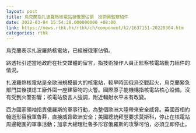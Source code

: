 ```yaml
---
layout: post
title: 烏克蘭指扎波羅熱核電站被俄軍佔領　技術員監察組件
date: 2022-03-04 15:54:28.000000000 +08:00
link: https://news.rthk.hk/rthk/ch/component/k2/1637151-20220304.htm
categories: rthk
---
```


烏克蘭表示扎波羅熱核電站，已經被俄軍佔領。

路透社引述當地政府在社交媒體的留言，指技術操作人員正監察核電站動力組件的情況。

扎波羅熱核電站是全歐洲規模最大的核電站，較早時因俄烏交戰起火，烏克蘭緊急部門其後撲熄工廠外圍一座建築物的火警。國際原子能機構指核電站核心設備，沒有受到火警影響；核電站發言人強調，附近輻射水平未有改變。

西方國家領袖指責俄羅斯的軍事行動，為整個歐洲大陸帶來安全威脅。英國首相約翰遜形容俄軍魯莽，直接威脅歐洲安全；美國總統拜登要求莫斯科，停止在核電站周邊範圍的軍事活動；加拿大總理杜魯多形容俄羅斯的攻擊可怕，必須立即停止。
